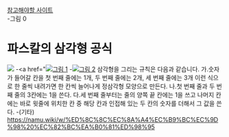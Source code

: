 <a href="https://leetcode.com/problems/pascals-triangle/description/">참고해야할 사이트</a>  
-그림 0
# 파스칼의 삼각형 공식
<a href='https://ifh.cc/v-SbTWf8' target='_blank'><img src='https://ifh.cc/g/SbTWf8.png' border='0'></a>
-<a href="<a href='https://ifh.cc/v-0YPHnz' target='_blank'><img src='https://ifh.cc/g/0YPHnz.png' border='0'>그림 1</a>
-<a href='https://ifh.cc/v-cm1PyD' target='_blank'><img src='https://ifh.cc/g/cm1PyD.png' border='0'>그림 2</a>
삼각형을 그리는 규칙은 다음과 같습니다.
가.숫자가 들어갈 칸을 첫 번째 줄에는 1개, 두 번째 줄에는 2개, 세 번째 줄에는 3개 이런 식으로 한 줄씩 내려가면 한 칸씩 늘어나게 정삼각형 모양으로 만든다.
나.첫 번째 줄과 두 번째 줄의 3칸에는 1을 쓴다.
다.세 번째 줄부터는 줄의 양쪽 끝 칸에는 1을 쓰고 나머지 칸에는 바로 윗줄에 위치한 칸 중 해당 칸과 인접해 있는 두 칸의 숫자를 더해서 그 값을 쓴다.
-(기타)
https://namu.wiki/w/%ED%8C%8C%EC%8A%A4%EC%B9%BC%EC%9D%98%20%EC%82%BC%EA%B0%81%ED%98%95
